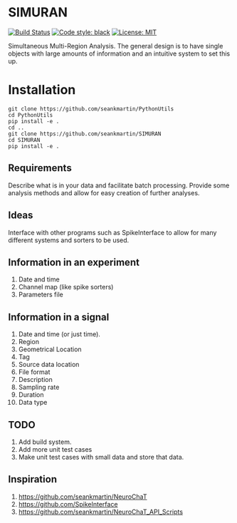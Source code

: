 # SIMURAN
[![Build Status](https://travis-ci.org/seankmartin/SIMURAN.svg?branch=master)](https://travis-ci.org/seankmartin/SIMURAN)
[![Code style: black](https://img.shields.io/badge/code%20style-black-000000.svg)](https://github.com/psf/black)
[![License: MIT](https://img.shields.io/badge/License-MIT-yellow.svg)](https://opensource.org/licenses/MIT)

Simultaneous Multi-Region Analysis.
The general design is to have single objects with large amounts of information and an intuitive system to set this up.

# Installation
```
git clone https://github.com/seankmartin/PythonUtils
cd PythonUtils
pip install -e .
cd ..
git clone https://github.com/seankmartin/SIMURAN
cd SIMURAN
pip install -e .
```

## Requirements
Describe what is in your data and facilitate batch processing.
Provide some analysis methods and allow for easy creation of further analyses.

## Ideas
Interface with other programs such as SpikeInterface to allow for many different systems and sorters to be used.

## Information in an experiment
1. Date and time
2. Channel map (like spike sorters)
3. Parameters file

## Information in a signal
1. Date and time (or just time).
2. Region
3. Geometrical Location
4. Tag
5. Source data location
6. File format
7. Description
8. Sampling rate
9. Duration
10. Data type

## TODO
1. Add build system.
2. Add more unit test cases
3. Make unit test cases with small data and store that data.

## Inspiration
1. https://github.com/seankmartin/NeuroChaT
2. https://github.com/SpikeInterface
3. https://github.com/seankmartin/NeuroChaT_API_Scripts
